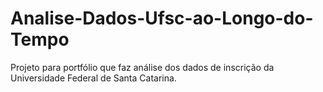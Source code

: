 # Analise-Dados-Ufsc-ao-Longo-do-Tempo
Projeto para portfólio que faz análise dos dados de inscrição da Universidade Federal de Santa Catarina.
